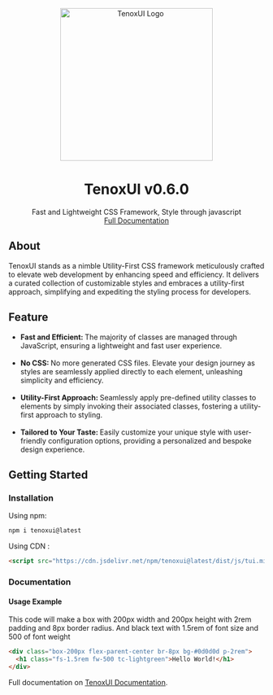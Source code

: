 <p align="center">
<a href="https://tenoxui.web.app/">
<img src="https://tenoxui.web.app/img/tenoxui.svg" alt="TenoxUI Logo" width='300' height='300'
 >
</a>
</p>
<h1 align="center">TenoxUI v0.6.0</h1>
<p align="center">
Fast and Lightweight CSS Framework, Style through javascript
<br>
<a href="https://tenoxui.web.app/docs/start">Full Documentation</a>
</p>

<h2>About</h2>
<p>
TenoxUI stands as a nimble Utility-First CSS framework meticulously crafted to elevate web development by enhancing speed and efficiency. It delivers a curated collection of customizable styles and embraces a utility-first approach, simplifying and expediting the styling process for developers.
</p>

<h2>Feature</h2>

<ul>
  <li>
    <strong> Fast and Efficient: </strong> The majority of classes are managed
    through JavaScript, ensuring a lightweight and fast user experience.
  </li>
  <br />
  <li>
    <strong> No CSS: </strong> No more generated CSS files. Elevate your design
    journey as styles are seamlessly applied directly to each element,
    unleashing simplicity and efficiency.
  </li>
  <br />
  <li>
    <strong> Utility-First Approach: </strong> Seamlessly apply pre-defined
    utility classes to elements by simply invoking their associated classes,
    fostering a utility-first approach to styling.
  </li>
  <br />
  <li>
    <strong> Tailored to Your Taste: </strong> Easily customize your unique
    style with user-friendly configuration options, providing a personalized and
    bespoke design experience.
  </li>
</ul>

<h2>Getting Started</h2>

<h3>Installation</h3>

Using npm:

```bash
npm i tenoxui@latest
```

Using CDN :

```html
<script src="https://cdn.jsdelivr.net/npm/tenoxui@latest/dist/js/tui.min.js"></script>
```

<h3>Documentation</h3>

<h4>Usage Example</h4>

<p>
This code will make a box with 200px width and 200px height with 2rem padding and 8px border radius. And black text with 1.5rem of font size and 500 of font weight
</p>

```html
<div class="box-200px flex-parent-center br-8px bg-#0d0d0d p-2rem">
  <h1 class="fs-1.5rem fw-500 tc-lightgreen">Hello World!</h1>
</div>
```

Full documentation on [TenoxUI Documentation](https://tenoxui.web.app).
